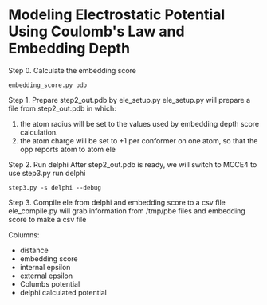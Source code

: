 # Modeling Electrostatic Potential Using Coulomb's Law and Embedding Depth

Step 0. Calculate the embedding score
```
embedding_score.py pdb
```

Step 1. Prepare step2_out.pdb by ele_setup.py
ele_setup.py will prepare a file from step2_out.pdb in which:
1. the atom radius will be set to the values used by embedding depth score calculation.
2. the atom charge will be set to +1 per conformer on one atom, so that the opp reports atom to atom ele

Step 2. Run delphi
After step2_out.pdb is ready, we will switch to MCCE4 to use step3.py run delphi
```
step3.py -s delphi --debug
```

Step 3. Compile ele from delphi and embedding score to a csv file
ele_compile.py will grab information from /tmp/pbe files and embedding score to make a csv file

Columns:
- distance
- embedding score
- internal epsilon
- external epsilon 
- Columbs potential
- delphi calculated potential